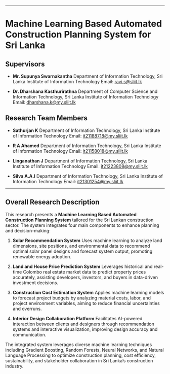 

---

# Machine Learning Based Automated Construction Planning System for Sri Lanka

## Supervisors

* **Mr. Supunya Swarnakantha**
  Department of Information Technology, Sri Lanka Institute of Information Technology
  Email: [ravi.s@sliit.lk](mailto:ravi.s@sliit.lk)

* **Dr. Dharshana Kasthurirathna**
  Department of Computer Science and Information Technology, Sri Lanka Institute of Information Technology
  Email: [dharshana.k@my.sliit.lk](mailto:dharshana.k@my.sliit.lk)

## Research Team Members

* **Sathurjan K**
  Department of Information Technology, Sri Lanka Institute of Information Technology
  Email: [it21188718@my.sliit.lk](mailto:it21188718@my.sliit.lk)

* **R A Ahamed**
  Department of Information Technology, Sri Lanka Institute of Information Technology
  Email: [it21158018@my.sliit.lk](mailto:it21158018@my.sliit.lk)

* **Linganathan J**
  Department of Information Technology, Sri Lanka Institute of Information Technology
  Email: [it21223808@my.sliit.lk](mailto:it21223808@my.sliit.lk)

* **Silva A.A.I**
  Department of Information Technology, Sri Lanka Institute of Information Technology
  Email: [it21301254@my.sliit.lk](mailto:it21301254@my.sliit.lk)

---

## Overall Research Description

This research presents a **Machine Learning Based Automated Construction Planning System** tailored for the Sri Lankan construction sector. The system integrates four main components to enhance planning and decision-making:

1. **Solar Recommendation System**
   Uses machine learning to analyze land dimensions, site positions, and environmental data to recommend optimal solar panel designs and forecast system output, promoting renewable energy adoption.

2. **Land and House Price Prediction System**
   Leverages historical and real-time Colombo real estate market data to predict property prices accurately, assisting developers, investors, and buyers in data-driven investment decisions.

3. **Construction Cost Estimation System**
   Applies machine learning models to forecast project budgets by analyzing material costs, labor, and project environment variables, aiming to reduce financial uncertainties and overruns.

4. **Interior Design Collaboration Platform**
   Facilitates AI-powered interaction between clients and designers through recommendation systems and interactive visualization, improving design accuracy and communication.

The integrated system leverages diverse machine learning techniques including Gradient Boosting, Random Forests, Neural Networks, and Natural Language Processing to optimize construction planning, cost efficiency, sustainability, and stakeholder collaboration in Sri Lanka’s construction industry.


